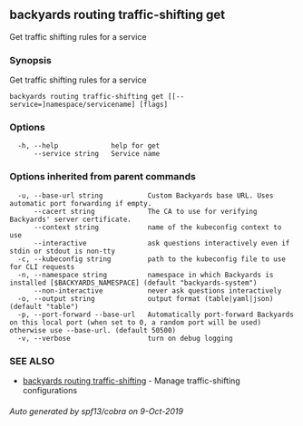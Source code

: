 ## backyards routing traffic-shifting get

Get traffic shifting rules for a service

### Synopsis

Get traffic shifting rules for a service

```
backyards routing traffic-shifting get [[--service=]namespace/servicename] [flags]
```

### Options

```
  -h, --help             help for get
      --service string   Service name
```

### Options inherited from parent commands

```
  -u, --base-url string           Custom Backyards base URL. Uses automatic port forwarding if empty.
      --cacert string             The CA to use for verifying Backyards' server certificate.
      --context string            name of the kubeconfig context to use
      --interactive               ask questions interactively even if stdin or stdout is non-tty
  -c, --kubeconfig string         path to the kubeconfig file to use for CLI requests
  -n, --namespace string          namespace in which Backyards is installed [$BACKYARDS_NAMESPACE] (default "backyards-system")
      --non-interactive           never ask questions interactively
  -o, --output string             output format (table|yaml|json) (default "table")
  -p, --port-forward --base-url   Automatically port-forward Backyards on this local port (when set to 0, a random port will be used) otherwise use --base-url. (default 50500)
  -v, --verbose                   turn on debug logging
```

### SEE ALSO

* [backyards routing traffic-shifting](backyards_routing_traffic-shifting.md)	 - Manage traffic-shifting configurations

###### Auto generated by spf13/cobra on 9-Oct-2019
